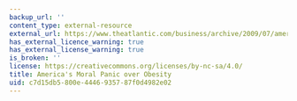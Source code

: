 ```yaml
---
backup_url: ''
content_type: external-resource
external_url: https://www.theatlantic.com/business/archive/2009/07/americas-moral-panic-over-obesity/22397/
has_external_licence_warning: true
has_external_license_warning: true
is_broken: ''
license: https://creativecommons.org/licenses/by-nc-sa/4.0/
title: America's Moral Panic over Obesity
uid: c7d15db5-800e-4446-9357-87f0d4982e02
---
```

